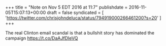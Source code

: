 +++
title = "Note on Nov 5 EDT 2016 at 11:7"
publishdate = 2016-11-05T15:07:13+00:00
draft = false
syndicated = [ 'https://twitter.com/chrisjohndeluca/status/794919000266461200?s=20' ]
+++

The real Clinton email scandal is that a bullshit story has dominated the campaign https://t.co/DaAJfDIeVQ

